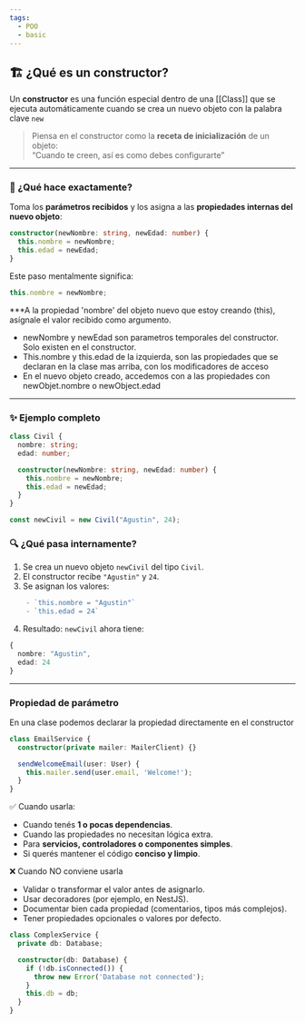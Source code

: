 ```yaml
---
tags:
  - POO
  - basic
---
```

## 🏗️ ¿Qué es un constructor?

Un **constructor** es una función especial dentro de una [[Class]] que se ejecuta automáticamente cuando se crea un nuevo objeto con la palabra clave `new`

> Piensa en el constructor como la **receta de inicialización** de un objeto:  
> “Cuando te creen, así es como debes configurarte”

---
### 🧠 ¿Qué hace exactamente?

Toma los **parámetros recibidos** y los asigna a las **propiedades internas del nuevo objeto**:

```ts
constructor(newNombre: string, newEdad: number) {
  this.nombre = newNombre;
  this.edad = newEdad;
}

```

Este paso mentalmente significa:
```ts
this.nombre = newNombre;

```
***A la propiedad 'nombre' del objeto nuevo que estoy creando (this), asígnale el valor recibido como argumento.

- newNombre y newEdad son parametros temporales del constructor. Solo existen en el constructor.
- This.nombre y this.edad de la izquierda, son las propiedades que se declaran en la clase mas arriba, con los modificadores de acceso
- En el nuevo objeto creado, accedemos con a las propiedades con newObjet.nombre o newObject.edad

---
### ✨ Ejemplo completo

```ts
class Civil {
  nombre: string;
  edad: number;

  constructor(newNombre: string, newEdad: number) {
    this.nombre = newNombre;
    this.edad = newEdad;
  }
}

const newCivil = new Civil("Agustin", 24);
```
### 🔍 ¿Qué pasa internamente?

1. Se crea un nuevo objeto `newCivil` del tipo `Civil`.
2. El constructor recibe `"Agustin"` y `24`.
3. Se asignan los valores:
```ts
    - `this.nombre = "Agustin"`
    - `this.edad = 24`
```
4. Resultado: `newCivil` ahora tiene:
```ts
{
  nombre: "Agustin",
  edad: 24
}
```


---

### Propiedad de parámetro
En una clase podemos declarar la propiedad directamente en el constructor
```ts
class EmailService {
  constructor(private mailer: MailerClient) {}

  sendWelcomeEmail(user: User) {
    this.mailer.send(user.email, 'Welcome!');
  }
}
```

✅ Cuando usarla:

-  Cuando tenés **1 o pocas dependencias**.
-  Cuando las propiedades no necesitan lógica extra.
-  Para **servicios, controladores o componentes simples**.
-  Si querés mantener el código **conciso y limpio**.

❌ Cuando NO conviene usarla

-  Validar o transformar el valor antes de asignarlo.
-  Usar decoradores (por ejemplo, en NestJS).
-  Documentar bien cada propiedad (comentarios, tipos más complejos).
-  Tener propiedades opcionales o valores por defecto.
```ts
class ComplexService {
  private db: Database;

  constructor(db: Database) {
    if (!db.isConnected()) {
      throw new Error('Database not connected');
    }
    this.db = db;
  }
}
```